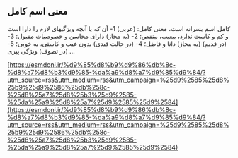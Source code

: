 ## معنی اسم کامل


کامل اسم پسرانه است، معنی کامل: (عربی) 1- آن که یا آنچه ویژگیهای لازم را دارا است و کم و کاست ندارد، بیعیب، بینقص؛ 2- (به مجاز) دارای محاسن و خصوصیات مقبول؛ 3- (در قدیم) (به مجاز) دانا و فاضل؛ 4- (در حالت قیدی) بدون عیب و کاستی، به خوبی؛ 5- (در تصوف) ویژگی پیری &#8230;

[https://esmdoni.ir/%d9%85%d8%b9%d9%86%db%8c-%d8%a7%d8%b3%d9%85-%da%a9%d8%a7%d9%85%d9%84/?utm_source=rss&utm_medium=rss&utm_campaign=%25d9%2585%25d8%25b9%25d9%2586%25db%258c-%25d8%25a7%25d8%25b3%25d9%2585-%25da%25a9%25d8%25a7%25d9%2585%25d9%2584](https://esmdoni.ir/%d9%85%d8%b9%d9%86%db%8c-%d8%a7%d8%b3%d9%85-%da%a9%d8%a7%d9%85%d9%84/?utm_source=rss&utm_medium=rss&utm_campaign=%25d9%2585%25d8%25b9%25d9%2586%25db%258c-%25d8%25a7%25d8%25b3%25d9%2585-%25da%25a9%25d8%25a7%25d9%2585%25d9%2584) 